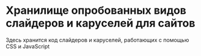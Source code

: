 # Хранилище опробованных видов слайдеров и каруселей для сайтов

Здесь хранится код слайдеров и каруселей, работающих с помощью CSS и JavaScript


